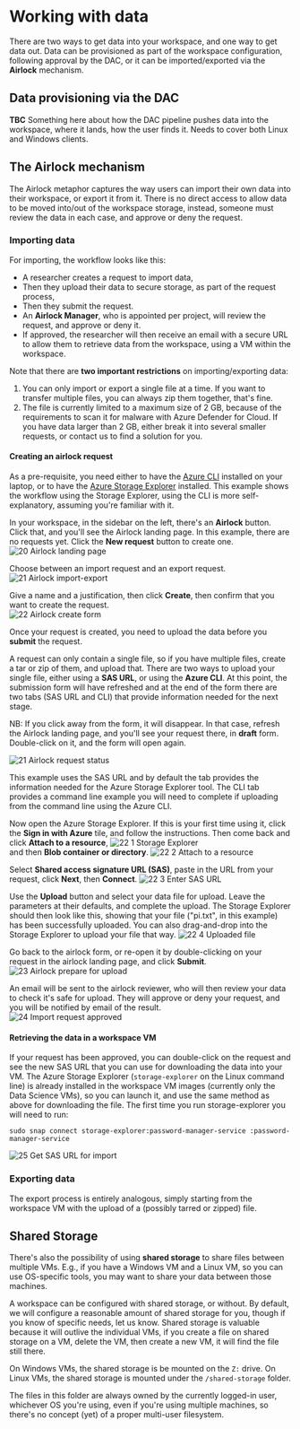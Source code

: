 # Working with data

There are two ways to get data into your workspace, and one way to get data out. Data can be provisioned as part of the workspace configuration, following approval by the DAC, or it can be imported/exported via the **Airlock** mechanism.

## Data provisioning via the DAC

**TBC** Something here about how the DAC pipeline pushes data into the workspace, where it lands, how the user finds it. Needs to cover both Linux and Windows clients.

## The Airlock mechanism

The Airlock metaphor captures the way users can import their own data into their workspace, or export it from it. There is no direct access to allow data to be moved into/out of the workspace storage, instead, someone must review the data in each case, and approve or deny the request.

### Importing data
For importing, the workflow looks like this:
* A researcher creates a request to import data,
* Then they upload their data to secure storage, as part of the request process,
* Then they submit the request.
* An **Airlock Manager**, who is appointed per project, will review the request, and approve or deny it.
* If approved, the researcher will then receive an email with a secure URL to allow them to retrieve data from the workspace, using a VM within the workspace.

Note that there are **two important restrictions** on importing/exporting data:
1. You can only import or export a single file at a time. If you want to transfer multiple files, you can always zip them together, that's fine.
1. The file is currently limited to a maximum size of 2 GB, because of the requirements to scan it for malware with Azure Defender for Cloud. If you have data larger than 2 GB, either break it into several smaller requests, or contact us to find a solution for you.

#### Creating an airlock request
As a pre-requisite, you need either to have the [Azure CLI](https://learn.microsoft.com/en-us/cli/azure/install-azure-cli) installed on your laptop, or to have the [Azure Storage Explorer](https://azure.microsoft.com/en-us/products/storage/storage-explorer) installed. This example shows the workflow using the Storage Explorer, using the CLI is more self-explanatory, assuming you're familiar with it.

In your workspace, in the sidebar on the left, there's an **Airlock** button. Click that, and you'll see the Airlock landing page. In this example, there are no requests yet. Click the **New request** button to create one.
![20 Airlock landing page](https://github.com/Barts-Life-Science/AzureTRE/assets/153200306/f590fd56-9e26-4580-b8d0-4b6ad99a5d65)
<br/>

Choose between an import request and an export request.
<br/>
![21 Airlock import-export](https://github.com/Barts-Life-Science/AzureTRE/assets/153200306/8d2d8f2b-a563-43dd-a6b7-9b8ae677ae76)
<br/>

Give a name and a justification, then click **Create**, then confirm that you want to create the request.
<br/>
![22 Airlock create form](https://github.com/Barts-Life-Science/AzureTRE/assets/153200306/09c9859a-6728-4d9b-8170-ff95291f5a50)
<br/>

Once your request is created, you need to upload the data before you **submit** the request.

A request can only contain a single file, so if you have multiple files, create a tar or zip of them, and upload that. There are two ways to upload your single file, either using a **SAS URL**, or using the **Azure CLI**. At this point, the submission form will have refreshed and at the end of the form there are two tabs (SAS URL and CLI) that provide information needed for the next stage.

NB: If you click away from the form, it will disappear. In that case, refresh the Airlock landing page, and you'll see your request there, in **draft** form. Double-click on it, and the form will open again.

![21 Airlock request status](https://github.com/Barts-Life-Science/AzureTRE/assets/117984997/3192b184-282e-498c-9d27-32b4f8f13f0e)
<br/>

This example uses the SAS URL and by default the tab provides the information needed for the Azure Storage Explorer tool. The CLI tab provides a command line example you will need to complete if uploading from the command line using the Azure CLI.

Now open the Azure Storage Explorer. If this is your first time using it, click the **Sign in with Azure** tile, and follow the instructions. Then come back and click **Attach to a resource**,
![22 1 Storage Explorer](https://github.com/Barts-Life-Science/AzureTRE/assets/153200306/df6d5c26-39f5-4f5d-88dd-c74e159c080c)
<br/>
and then **Blob container or directory**.
![22 2 Attach to a resource](https://github.com/Barts-Life-Science/AzureTRE/assets/153200306/c6aa5785-4d10-4c89-bd97-1a2a41b67574)
<br/>

Select **Shared access signature URL (SAS)**, paste in the URL from your request, click **Next**, then **Connect**.
![22 3 Enter SAS URL](https://github.com/Barts-Life-Science/AzureTRE/assets/153200306/e49f1959-ad10-49b4-befa-dcdcdb2a704d)
<br/>

Use the **Upload** button and select your data file for upload. Leave the parameters at their defaults, and complete the upload. The Storage Explorer should then look like this, showing that your file ("pi.txt", in this example) has been successfully uploaded. You can also drag-and-drop into the Storage Explorer to upload your file that way.
![22 4 Uploaded file](https://github.com/Barts-Life-Science/AzureTRE/assets/153200306/9d87d4ae-10ec-49d7-b222-e5aba15d81c6)
<br/>

Go back to the airlock form, or re-open it by double-clicking on your request in the airlock landing page, and click **Submit**.
![23 Airlock prepare for upload](https://github.com/Barts-Life-Science/AzureTRE/assets/153200306/78539b36-1835-4a6c-b115-65adaaa20eac)
<br/>

An email will be sent to the airlock reviewer, who will then review your data to check it's safe for upload. They will approve or deny your request, and you will be notified by email of the result.
<br/>
![24 Import request approved](https://github.com/Barts-Life-Science/AzureTRE/assets/153200306/01dfe44d-f1f2-4013-a320-41ae96aed12d)
<br/>

#### Retrieving the data in a workspace VM

If your request has been approved, you can double-click on the request and see the new SAS URL that you can use for downloading the data into your VM. The Azure Storage Explorer (`storage-explorer` on the Linux command line) is already installed in the workspace VM images (currently only the Data Science VMs), so you can launch it, and use the same method as above for downloading the file. The first time you run storage-explorer you will need to run:

`sudo snap connect storage-explorer:password-manager-service :password-manager-service`

![25 Get SAS URL for import](https://github.com/Barts-Life-Science/AzureTRE/assets/153200306/bacb2dc4-49ed-497c-9e5f-853764382704)




### Exporting data
The export process is entirely analogous, simply starting from the workspace VM with the upload of a (possibly tarred or zipped) file.

## Shared Storage
There's also the possibility of using **shared storage** to share files between multiple VMs. E.g., if you have a Windows VM and a Linux VM, so you can use OS-specific tools, you may want to share your data between those machines.

A workspace can be configured with shared storage, or without. By default, we will configure a reasonable amount of shared storage for you, though if you know of specific needs, let us know. Shared storage is valuable because it will outlive the individual VMs, if you create a file on shared storage on a VM, delete the VM, then create a new VM, it will find the file still there.

On Windows VMs, the shared storage is be mounted on the `Z:` drive. On Linux VMs, the shared storage is mounted under the `/shared-storage` folder.

The files in this folder are always owned by the currently logged-in user, whichever OS you're using, even if you're using multiple machines, so there's no concept (yet) of a proper multi-user filesystem.